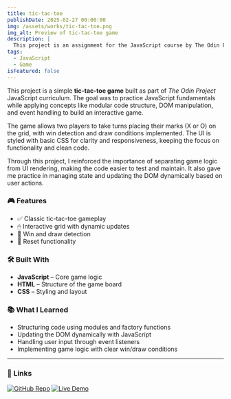 ```yaml
---
title: tic-tac-toe
publishDate: 2025-02-27 00:00:00
img: /assets/works/tic-tac-toe.png
img_alt: Preview of tic-tac-toe game
description: |
  This project is an assignment for the JavaScript course by The Odin Project.
tags:
  - JavaScript
  - Game
isFeatured: false
---
```


This project is a simple **tic-tac-toe game** built as part of _The Odin Project_ JavaScript curriculum. The goal was to practice JavaScript fundamentals while applying concepts like modular code structure, DOM manipulation, and event handling to build an interactive game.

The game allows two players to take turns placing their marks (X or O) on the grid, with win detection and draw conditions implemented. The UI is styled with basic CSS for clarity and responsiveness, keeping the focus on functionality and clean code.

Through this project, I reinforced the importance of separating game logic from UI rendering, making the code easier to test and maintain. It also gave me practice in managing state and updating the DOM dynamically based on user actions.

### 🎮 Features

- ✅ Classic tic-tac-toe gameplay
- 🖱 Interactive grid with dynamic updates
- 🎉 Win and draw detection
- 🔄 Reset functionality

### 🛠 Built With

- **JavaScript** – Core game logic
- **HTML** – Structure of the game board
- **CSS** – Styling and layout

### 📚 What I Learned

- Structuring code using modules and factory functions
- Updating the DOM dynamically with JavaScript
- Handling user input through event listeners
- Implementing game logic with clear win/draw conditions

---

### 🔗 Links

[![GitHub Repo](https://img.shields.io/badge/GitHub-tic--tac--toe-181717?style=for-the-badge&logo=github)](https://github.com/razaq-himawan/tic-tac-toe)
[![Live Demo](https://img.shields.io/badge/Demo-Live-green?style=for-the-badge&logo=githubpages)](https://razaq-himawan.github.io/tic-tac-toe/)
